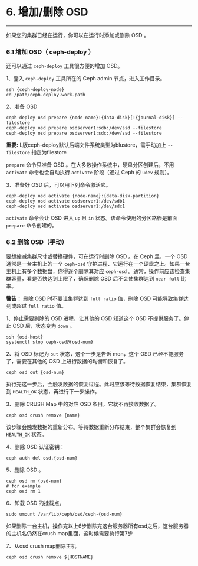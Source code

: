 # 6. 增加/删除 OSD

----------

如果您的集群已经在运行，你可以在运行时添加或删除 OSD 。

### 6.1 增加 OSD（ ceph-deploy ）

还可以通过 `ceph-deploy` 工具很方便的增加 OSD。

1、登入 `ceph-deploy` 工具所在的 Ceph admin 节点，进入工作目录。

	ssh {ceph-deploy-node}
	cd /path/ceph-deploy-work-path

2、准备 OSD

    ceph-deploy osd prepare {node-name}:{data-disk}[:{journal-disk}] --filestore
    ceph-deploy osd prepare osdserver1:sdb:/dev/ssd --filestore
	ceph-deploy osd prepare osdserver1:sdc:/dev/ssd --filestore

**重要:** L版ceph-deploy默认后端文件系统类型为blustore，需手动加上 `--filestore` 指定为filestore

`prepare` 命令只准备 OSD 。在大多数操作系统中，硬盘分区创建后，不用 `activate` 命令也会自动执行 `activate` 阶段（通过 Ceph 的 `udev` 规则）。

3、准备好 OSD 后，可以用下列命令激活它。

	ceph-deploy osd activate {node-name}:{data-disk-partition}
	ceph-deploy osd activate osdserver1:/dev/sdb1
	ceph-deploy osd activate osdserver1:/dev/sdc1

`activate` 命令会让 OSD 进入 `up` 且 `in` 状态。该命令使用的分区路径是前面 `prepare` 命令创建的。

### 6.2 删除 OSD（手动）

要想缩减集群尺寸或替换硬件，可在运行时删除 OSD 。在 Ceph 里，一个 OSD 通常是一台主机上的一个 `ceph-osd` 守护进程、它运行在一个硬盘之上。如果一台主机上有多个数据盘，你得逐个删除其对应 `ceph-osd` 。通常，操作前应该检查集群容量，看是否快达到上限了，确保删除 OSD 后不会使集群达到 `near full` 比率。

**警告：** 删除 OSD 时不要让集群达到 `full ratio` 值，删除 OSD 可能导致集群达到或超过 `full ratio` 值。

1、停止需要剔除的 OSD 进程，让其他的 OSD 知道这个 OSD 不提供服务了。停止 OSD 后，状态变为 `down` 。

	ssh {osd-host}
    systemctl stop ceph-osd@{osd-num}

2、将 OSD 标记为 `out` 状态，这个一步是告诉 mon，这个 OSD 已经不能服务了，需要在其他的 OSD 上进行数据的均衡和恢复了。

	ceph osd out {osd-num}

执行完这一步后，会触发数据的恢复过程。此时应该等待数据恢复结束，集群恢复到 `HEALTH_OK` 状态，再进行下一步操作。

3、删除 CRUSH Map 中的对应 OSD 条目，它就不再接收数据了。

	ceph osd crush remove {name}

该步骤会触发数据的重新分布。等待数据重新分布结束，整个集群会恢复到 `HEALTH_OK` 状态。

4、删除 OSD 认证密钥：

	ceph auth del osd.{osd-num}

5、删除 OSD 。

	ceph osd rm {osd-num}
	# for example
	ceph osd rm 1

6、卸载 OSD 的挂载点。
	
	sudo umount /var/lib/ceph/osd/ceph-{osd-num}

如果删除一台主机，操作完以上6步删除完这台服务器所有osd之后，这台服务器的主机名仍然在crush map里面，这时候需要执行第7步

7、从osd crush map删除主机

	ceph osd crush remove ${HOSTNAME}